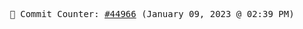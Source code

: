 <p align="center">
    <samp>
        📮 Commit Counter: <a href="https://github.com/Javascript-void0/Javascript-void0/commits/main">#44966</a> (January 09, 2023 @ 02:39 PM)
    </samp>
</p>